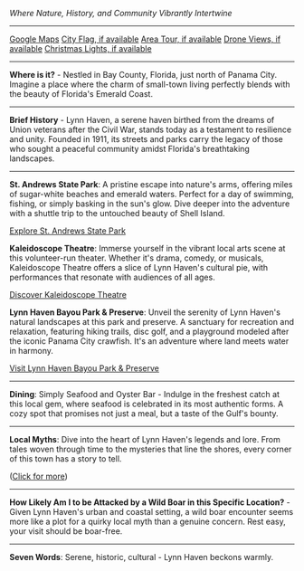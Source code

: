 *Where Nature, History, and Community Vibrantly Intertwine*

---

[Google Maps](https://www.google.com/maps/place/Lynn+Haven,+FL/data=!3m1!1e3)
[City Flag, if available](https://www.google.com/search?tbm=isch&q=Lynn+Haven+FL+Flag+Picture)
[Area Tour, if available](https://www.youtube.com/results?search_query=Lynn+Haven+FL+4k+tour)
[Drone Views, if available](https://www.youtube.com/results?search_query=Lynn+Haven+FL+4k+drone)
[Christmas Lights, if available](https://www.youtube.com/results?search_query=Lynn+Haven+FL+christmas+lights&sp=CAI%253D)

---

**Where is it?** - Nestled in Bay County, Florida, just north of Panama City. Imagine a place where the charm of small-town living perfectly blends with the beauty of Florida's Emerald Coast.

---

**Brief History** - Lynn Haven, a serene haven birthed from the dreams of Union veterans after the Civil War, stands today as a testament to resilience and unity. Founded in 1911, its streets and parks carry the legacy of those who sought a peaceful community amidst Florida's breathtaking landscapes.

---

**St. Andrews State Park**: A pristine escape into nature's arms, offering miles of sugar-white beaches and emerald waters. Perfect for a day of swimming, fishing, or simply basking in the sun's glow. Dive deeper into the adventure with a shuttle trip to the untouched beauty of Shell Island.

[Explore St. Andrews State Park](https://www.youtube.com/results?search_query=Lynn+Haven+FL+St.+Andrews+State+Park)

**Kaleidoscope Theatre**: Immerse yourself in the vibrant local arts scene at this volunteer-run theater. Whether it's drama, comedy, or musicals, Kaleidoscope Theatre offers a slice of Lynn Haven's cultural pie, with performances that resonate with audiences of all ages.

[Discover Kaleidoscope Theatre](https://www.youtube.com/results?search_query=Lynn+Haven+FL+Kaleidoscope+Theatre)

**Lynn Haven Bayou Park & Preserve**: Unveil the serenity of Lynn Haven's natural landscapes at this park and preserve. A sanctuary for recreation and relaxation, featuring hiking trails, disc golf, and a playground modeled after the iconic Panama City crawfish. It's an adventure where land meets water in harmony.

[Visit Lynn Haven Bayou Park & Preserve](https://www.youtube.com/results?search_query=Lynn+Haven+FL+Bayou+Park+Preserve)

---

**Dining**: Simply Seafood and Oyster Bar - Indulge in the freshest catch at this local gem, where seafood is celebrated in its most authentic forms. A cozy spot that promises not just a meal, but a taste of the Gulf's bounty.

---

**Local Myths**: Dive into the heart of Lynn Haven's legends and lore. From tales woven through time to the mysteries that line the shores, every corner of this town has a story to tell.

([Click for more](https://www.google.com/search?q=Lynn+Haven+FL+local+myths))

---

**How Likely Am I to be Attacked by a Wild Boar in this Specific Location?** - Given Lynn Haven's urban and coastal setting, a wild boar encounter seems more like a plot for a quirky local myth than a genuine concern. Rest easy, your visit should be boar-free.

---

**Seven Words**: Serene, historic, cultural - Lynn Haven beckons warmly.